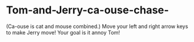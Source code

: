 # Tom-and-Jerry-ca-ouse-chase-
(Ca-ouse is cat and mouse combined.) Move your left and right arrow keys to make Jerry move! Your goal is it annoy Tom!
